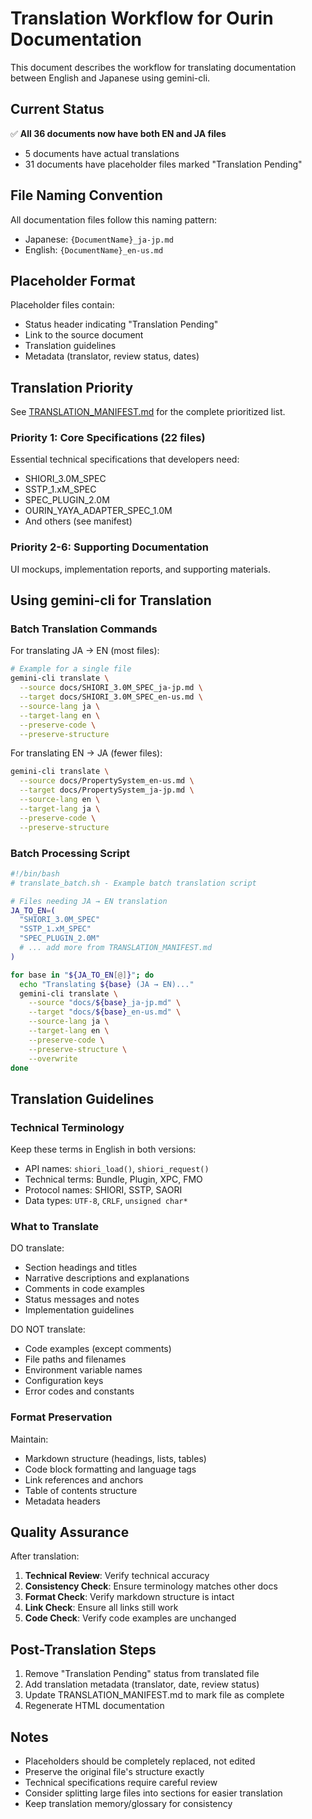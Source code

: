 # Translation Workflow for Ourin Documentation

This document describes the workflow for translating documentation between English and Japanese using gemini-cli.

## Current Status

✅ **All 36 documents now have both EN and JA files**

- 5 documents have actual translations
- 31 documents have placeholder files marked "Translation Pending"

## File Naming Convention

All documentation files follow this naming pattern:

- Japanese: `{DocumentName}_ja-jp.md`
- English: `{DocumentName}_en-us.md`

## Placeholder Format

Placeholder files contain:
- Status header indicating "Translation Pending"
- Link to the source document
- Translation guidelines
- Metadata (translator, review status, dates)

## Translation Priority

See [TRANSLATION_MANIFEST.md](./TRANSLATION_MANIFEST.md) for the complete prioritized list.

### Priority 1: Core Specifications (22 files)
Essential technical specifications that developers need:
- SHIORI_3.0M_SPEC
- SSTP_1.xM_SPEC
- SPEC_PLUGIN_2.0M
- OURIN_YAYA_ADAPTER_SPEC_1.0M
- And others (see manifest)

### Priority 2-6: Supporting Documentation
UI mockups, implementation reports, and supporting materials.

## Using gemini-cli for Translation

### Batch Translation Commands

For translating JA → EN (most files):

```bash
# Example for a single file
gemini-cli translate \
  --source docs/SHIORI_3.0M_SPEC_ja-jp.md \
  --target docs/SHIORI_3.0M_SPEC_en-us.md \
  --source-lang ja \
  --target-lang en \
  --preserve-code \
  --preserve-structure
```

For translating EN → JA (fewer files):

```bash
gemini-cli translate \
  --source docs/PropertySystem_en-us.md \
  --target docs/PropertySystem_ja-jp.md \
  --source-lang en \
  --target-lang ja \
  --preserve-code \
  --preserve-structure
```

### Batch Processing Script

```bash
#!/bin/bash
# translate_batch.sh - Example batch translation script

# Files needing JA → EN translation
JA_TO_EN=(
  "SHIORI_3.0M_SPEC"
  "SSTP_1.xM_SPEC"
  "SPEC_PLUGIN_2.0M"
  # ... add more from TRANSLATION_MANIFEST.md
)

for base in "${JA_TO_EN[@]}"; do
  echo "Translating ${base} (JA → EN)..."
  gemini-cli translate \
    --source "docs/${base}_ja-jp.md" \
    --target "docs/${base}_en-us.md" \
    --source-lang ja \
    --target-lang en \
    --preserve-code \
    --preserve-structure \
    --overwrite
done
```

## Translation Guidelines

### Technical Terminology

Keep these terms in English in both versions:
- API names: `shiori_load()`, `shiori_request()`
- Technical terms: Bundle, Plugin, XPC, FMO
- Protocol names: SHIORI, SSTP, SAORI
- Data types: `UTF-8`, `CRLF`, `unsigned char*`

### What to Translate

DO translate:
- Section headings and titles
- Narrative descriptions and explanations
- Comments in code examples
- Status messages and notes
- Implementation guidelines

DO NOT translate:
- Code examples (except comments)
- File paths and filenames
- Environment variable names
- Configuration keys
- Error codes and constants

### Format Preservation

Maintain:
- Markdown structure (headings, lists, tables)
- Code block formatting and language tags
- Link references and anchors
- Table of contents structure
- Metadata headers

## Quality Assurance

After translation:

1. **Technical Review**: Verify technical accuracy
2. **Consistency Check**: Ensure terminology matches other docs
3. **Format Check**: Verify markdown structure is intact
4. **Link Check**: Ensure all links still work
5. **Code Check**: Verify code examples are unchanged

## Post-Translation Steps

1. Remove "Translation Pending" status from translated file
2. Add translation metadata (translator, date, review status)
3. Update TRANSLATION_MANIFEST.md to mark file as complete
4. Regenerate HTML documentation

## Notes

- Placeholders should be completely replaced, not edited
- Preserve the original file's structure exactly
- Technical specifications require careful review
- Consider splitting large files into sections for easier translation
- Keep translation memory/glossary for consistency
